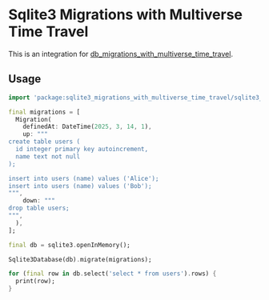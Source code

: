 # Sqlite3 Migrations with Multiverse Time Travel

This is an integration for [db_migrations_with_multiverse_time_travel](https://pub.dev/packages/db_migrations_with_multiverse_time_travel).

## Usage

```dart
import 'package:sqlite3_migrations_with_multiverse_time_travel/sqlite3_migrations_with_multiverse_time_travel.dart';

final migrations = [
  Migration(
    definedAt: DateTime(2025, 3, 14, 1),
    up: """
create table users (
  id integer primary key autoincrement,
  name text not null
);

insert into users (name) values ('Alice');
insert into users (name) values ('Bob');
""",
    down: """
drop table users;
""",
  ),
];

final db = sqlite3.openInMemory();

Sqlite3Database(db).migrate(migrations);

for (final row in db.select('select * from users').rows) {
  print(row);
}
```
